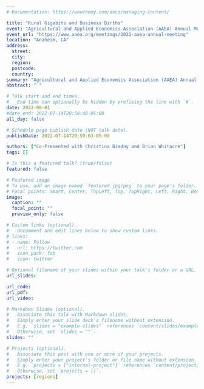 ```yaml
---
# Documentation: https://wowchemy.com/docs/managing-content/

title: "Rural Gigabits and Business Births"
event: "Agricultural and Applied Economics Association (AAEA) Annual Meeting"
event_url: "https://www.aaea.org/meetings/2022-aaea-annual-meeting"
location: "Anaheim, CA"
address:
  street:
  city:
  region:
  postcode:
  country:
summary: "Agricultural and Applied Economics Association (AAEA) Annual Meeting"
abstract: " "

# Talk start and end times.
#   End time can optionally be hidden by prefixing the line with `#`.
date: 2022-08-01
#date_end: 2022-07-14T20:58:48-05:00
all_day: false

# Schedule page publish date (NOT talk date).
publishDate: 2022-07-14T20:59:03-05:00

authors: ["Co-Presented with Christina Biedny and Brian Whitacre"]
tags: []

# Is this a featured talk? (true/false)
featured: false

# Featured image
# To use, add an image named `featured.jpg/png` to your page's folder.
# Focal points: Smart, Center, TopLeft, Top, TopRight, Left, Right, BottomLeft, Bottom, BottomRight.
image:
  caption: ""
  focal_point: ""
  preview_only: false

# Custom links (optional).
#   Uncomment and edit lines below to show custom links.
# links:
# - name: Follow
#   url: https://twitter.com
#   icon_pack: fab
#   icon: twitter

# Optional filename of your slides within your talk's folder or a URL.
url_slides:

url_code:
url_pdf:
url_video:

# Markdown Slides (optional).
#   Associate this talk with Markdown slides.
#   Simply enter your slide deck's filename without extension.
#   E.g. `slides = "example-slides"` references `content/slides/example-slides.md`.
#   Otherwise, set `slides = ""`.
slides: ""

# Projects (optional).
#   Associate this post with one or more of your projects.
#   Simply enter your project's folder or file name without extension.
#   E.g. `projects = ["internal-project"]` references `content/project/deep-learning/index.md`.
#   Otherwise, set `projects = []`.
projects: [regions]
---
```

